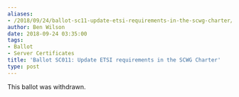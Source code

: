 ```yaml
---
aliases:
- /2018/09/24/ballot-sc11-update-etsi-requirements-in-the-scwg-charter/
author: Ben Wilson
date: 2018-09-24 03:35:00
tags:
- Ballot
- Server Certificates
title: 'Ballot SC011: Update ETSI requirements in the SCWG Charter'
type: post
---
```


This ballot was withdrawn.